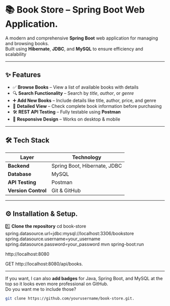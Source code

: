 # 📚 Book Store – Spring Boot Web Application.

A modern and comprehensive **Spring Boot** web application for managing and browsing books.  
Built using **Hibernate**, **JDBC**, and **MySQL** to ensure efficiency and scalability

---

## ✨ Features

- ✅ **Browse Books** – View a list of available books with details  
- 🔍 **Search Functionality** – Search by *title*, *author*, or *genre*  
- ➕ **Add New Books** – Include details like title, author, price, and genre  
- 📖 **Detailed View** – Check complete book information before purchasing  
- 🛠 **REST API Testing** – Fully testable using **Postman**  
- 📱 **Responsive Design** – Works on desktop & mobile  

---

## 🛠 Tech Stack

| Layer          | Technology |
|----------------|------------|
| **Backend**    | Spring Boot, Hibernate, JDBC |
| **Database**   | MySQL |
| **API Testing**| Postman |
| **Version Control** | Git & GitHub |

------

## ⚙️ Installation & Setup.

1️⃣ **Clone the repository**
cd book-store
spring.datasource.url=jdbc:mysql://localhost:3306/bookstore
spring.datasource.username=your_username
spring.datasource.password=your_password
mvn spring-boot:run

http://localhost:8080

GET http://localhost:8080/api/books.


-------

If you want, I can also **add badges** for Java, Spring Boot, and MySQL at the top so it looks even more professional on GitHub.  
Do you want me to include those?

```bash
git clone https://github.com/yourusername/book-store.git.
